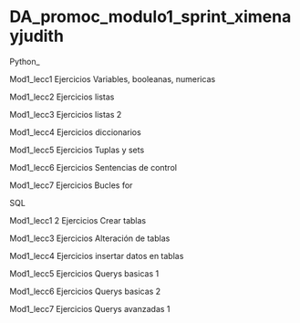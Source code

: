 # DA_promoc_modulo1_sprint_ximenayjudith

Python_

Mod1_lecc1 Ejercicios Variables, booleanas, numericas

Mod1_lecc2 Ejercicios listas

Mod1_lecc3 Ejercicios listas 2

Mod1_lecc4 Ejercicios diccionarios

Mod1_lecc5 Ejercicios Tuplas y sets

Mod1_lecc6 Ejercicios Sentencias de control

Mod1_lecc7 Ejercicios Bucles for 



SQL 

Mod1_lecc1 2 Ejercicios Crear tablas

Mod1_lecc3 Ejercicios Alteración de tablas

Mod1_lecc4 Ejercicios insertar datos en tablas

Mod1_lecc5 Ejercicios Querys basicas 1

Mod1_lecc6 Ejercicios Querys basicas 2

Mod1_lecc7 Ejercicios Querys avanzadas 1

